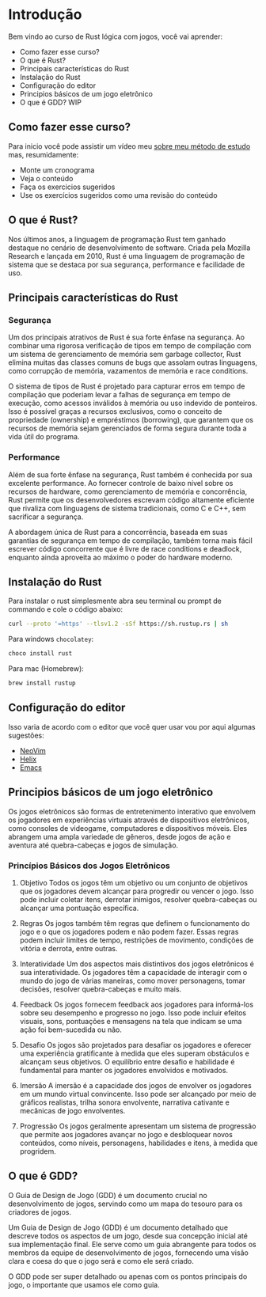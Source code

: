 # Introdução

Bem vindo ao curso de Rust lógica com jogos, você vai aprender:
- Como fazer esse curso?
- O que é Rust?
- Principais características do Rust
- Instalação do Rust
- Configuração do editor
- Principios básicos de um jogo eletrônico
- O que é GDD?
WIP

## Como fazer esse curso?

Para inicio você pode assistir um vídeo meu [sobre meu método de estudo](https://youtu.be/XCIqvx98iFI) mas, resumidamente:
- Monte um cronograma
- Veja o conteúdo
- Faça os exercicios sugeridos
- Use os exercícios sugeridos como uma revisão do conteúdo

## O que é Rust?
Nos últimos anos, a linguagem de programação Rust tem ganhado destaque no cenário de desenvolvimento de software. Criada pela Mozilla Research e lançada em 2010, Rust é uma linguagem de programação de sistema que se destaca por sua segurança, performance e facilidade de uso.

## Principais características do Rust
### Segurança

Um dos principais atrativos de Rust é sua forte ênfase na segurança. Ao combinar uma rigorosa verificação de tipos em tempo de compilação com um sistema de gerenciamento de memória sem garbage collector, Rust elimina muitas das classes comuns de bugs que assolam outras linguagens, como corrupção de memória, vazamentos de memória e race conditions.

O sistema de tipos de Rust é projetado para capturar erros em tempo de compilação que poderiam levar a falhas de segurança em tempo de execução, como acessos inválidos à memória ou uso indevido de ponteiros. Isso é possível graças a recursos exclusivos, como o conceito de propriedade (ownership) e empréstimos (borrowing), que garantem que os recursos de memória sejam gerenciados de forma segura durante toda a vida útil do programa.

### Performance

Além de sua forte ênfase na segurança, Rust também é conhecida por sua excelente performance. Ao fornecer controle de baixo nível sobre os recursos de hardware, como gerenciamento de memória e concorrência, Rust permite que os desenvolvedores escrevam código altamente eficiente que rivaliza com linguagens de sistema tradicionais, como C e C++, sem sacrificar a segurança.

A abordagem única de Rust para a concorrência, baseada em suas garantias de segurança em tempo de compilação, também torna mais fácil escrever código concorrente que é livre de race conditions e deadlock, enquanto ainda aproveita ao máximo o poder do hardware moderno.

## Instalação do Rust

Para instalar o rust simplesmente abra seu terminal ou prompt de commando e cole o código abaixo:
```bash
curl --proto '=https' --tlsv1.2 -sSf https://sh.rustup.rs | sh
```

Para windows `chocolatey`:
```bash
choco install rust

```

Para mac (Homebrew):
```bash
brew install rustup
```

## Configuração do editor
Isso varia de acordo com o editor que você quer usar vou por aqui algumas sugestões:
- [NeoVim](https://youtu.be/ll6UKVNxPXo?si=BD59DrUwB9gEfx78)
- [Helix](https://youtu.be/MURMkIlCHRg)
- [Emacs](https://www.youtube.com/watch?v=CvKywSV3fiI&list=PLOQgLBuj2-3I7w8JQvCY8lbbrUZL-gf4m)

## Principios básicos de um jogo eletrônico

Os jogos eletrônicos são formas de entretenimento interativo que envolvem os jogadores em experiências virtuais através de dispositivos eletrônicos, como consoles de videogame, computadores e dispositivos móveis. Eles abrangem uma ampla variedade de gêneros, desde jogos de ação e aventura até quebra-cabeças e jogos de simulação.

### Princípios Básicos dos Jogos Eletrônicos

1. Objetivo
Todos os jogos têm um objetivo ou um conjunto de objetivos que os jogadores devem alcançar para progredir ou vencer o jogo. Isso pode incluir coletar itens, derrotar inimigos, resolver quebra-cabeças ou alcançar uma pontuação específica.

2. Regras
Os jogos também têm regras que definem o funcionamento do jogo e o que os jogadores podem e não podem fazer. Essas regras podem incluir limites de tempo, restrições de movimento, condições de vitória e derrota, entre outras.

3. Interatividade
Um dos aspectos mais distintivos dos jogos eletrônicos é sua interatividade. Os jogadores têm a capacidade de interagir com o mundo do jogo de várias maneiras, como mover personagens, tomar decisões, resolver quebra-cabeças e muito mais.

4. Feedback
Os jogos fornecem feedback aos jogadores para informá-los sobre seu desempenho e progresso no jogo. Isso pode incluir efeitos visuais, sons, pontuações e mensagens na tela que indicam se uma ação foi bem-sucedida ou não.

5. Desafio
Os jogos são projetados para desafiar os jogadores e oferecer uma experiência gratificante à medida que eles superam obstáculos e alcançam seus objetivos. O equilíbrio entre desafio e habilidade é fundamental para manter os jogadores envolvidos e motivados.

6. Imersão
A imersão é a capacidade dos jogos de envolver os jogadores em um mundo virtual convincente. Isso pode ser alcançado por meio de gráficos realistas, trilha sonora envolvente, narrativa cativante e mecânicas de jogo envolventes.

7. Progressão
Os jogos geralmente apresentam um sistema de progressão que permite aos jogadores avançar no jogo e desbloquear novos conteúdos, como níveis, personagens, habilidades e itens, à medida que progridem.


## O que é GDD?
O Guia de Design de Jogo (GDD) é um documento crucial no desenvolvimento de jogos, servindo como um mapa do tesouro para os criadores de jogos.

Um Guia de Design de Jogo (GDD) é um documento detalhado que descreve todos os aspectos de um jogo, desde sua concepção inicial até sua implementação final. Ele serve como um guia abrangente para todos os membros da equipe de desenvolvimento de jogos, fornecendo uma visão clara e coesa do que o jogo será e como ele será criado.

O GDD pode ser super detalhado ou apenas com os pontos principais do jogo, o importante que usamos ele como guia.
